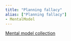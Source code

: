 ```yaml
---
title: "Planning fallacy"
alias: ["Planning fallacy"]
- MentalModel
---
```



[Mental model collection](notes/Mental%20model%20collection.md)